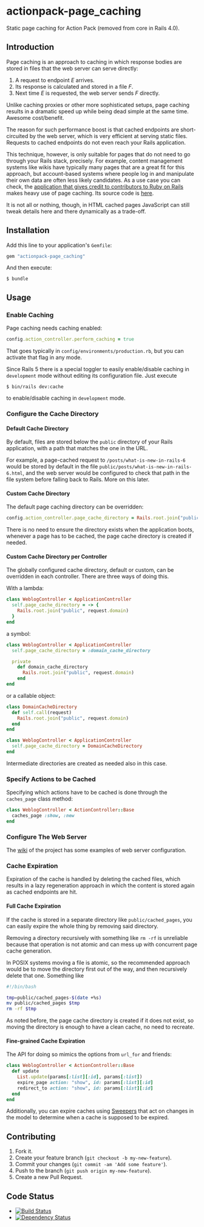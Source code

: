 # actionpack-page_caching

Static page caching for Action Pack (removed from core in Rails 4.0).

## Introduction

Page caching is an approach to caching in which response bodies are stored in
files that the web server can serve directly:

1. A request to endpoint _E_ arrives.
2. Its response is calculated and stored in a file _F_.
3. Next time _E_ is requested, the web server sends _F_ directly.

Unlike caching proxies or other more sophisticated setups, page caching results
in a dramatic speed up while being dead simple at the same time. Awesome
cost/benefit.

The reason for such performance boost is that cached endpoints are
short-circuited by the web server, which is very efficient at serving static
files. Requests to cached endpoints do not even reach your Rails application.

This technique, however, is only suitable for pages that do not need to go
through your Rails stack, precisely. For example, content management systems
like wikis have typically many pages that are a great fit for this approach, but
account-based systems where people log in and manipulate their own data are
often less likely candidates. As a use case you can check, the [application that
gives credit to contributors to Ruby on
Rails](https://contributors.rubyonrails.org/) makes heavy use of page caching.
Its source code is [here](https://github.com/rails/rails-contributors).

It is not all or nothing, though, in HTML cached pages JavaScript can still
tweak details here and there dynamically as a trade-off.

## Installation

Add this line to your application's `Gemfile`:

``` ruby
gem "actionpack-page_caching"
```

And then execute:

```
$ bundle
```

## Usage

### Enable Caching

Page caching needs caching enabled:

```ruby
config.action_controller.perform_caching = true
```

That goes typically in `config/environments/production.rb`, but you can activate
that flag in any mode.

Since Rails 5 there is a special toggler to easily enable/disable caching in
`development` mode without editing its configuration file. Just execute

```
$ bin/rails dev:cache
```

to enable/disable caching in `development` mode.

### Configure the Cache Directory

#### Default Cache Directory

By default, files are stored below the `public` directory of your Rails
application, with a path that matches the one in the URL.

For example, a page-cached request to `/posts/what-is-new-in-rails-6` would be
stored by default in the file `public/posts/what-is-new-in-rails-6.html`, and
the web server would be configured to check that path in the file system before
falling back to Rails. More on this later.

#### Custom Cache Directory

The default page caching directory can be overridden:

``` ruby
config.action_controller.page_cache_directory = Rails.root.join("public", "cached_pages")
```

There is no need to ensure the directory exists when the application boots,
whenever a page has to be cached, the page cache directory is created if needed.

#### Custom Cache Directory per Controller

The globally configured cache directory, default or custom, can be overridden in
each controller. There are three ways of doing this.

With a lambda:

``` ruby
class WeblogController < ApplicationController
  self.page_cache_directory = -> {
    Rails.root.join("public", request.domain)
  }
end
```

a symbol:

``` ruby
class WeblogController < ApplicationController
  self.page_cache_directory = :domain_cache_directory

  private
    def domain_cache_directory
      Rails.root.join("public", request.domain)
    end
end
```

or a callable object:

``` ruby
class DomainCacheDirectory
  def self.call(request)
    Rails.root.join("public", request.domain)
  end
end

class WeblogController < ApplicationController
  self.page_cache_directory = DomainCacheDirectory
end
```

Intermediate directories are created as needed also in this case.

### Specify Actions to be Cached

Specifying which actions have to be cached is done through the `caches_page` class method:

``` ruby
class WeblogController < ActionController::Base
  caches_page :show, :new
end
```

### Configure The Web Server

The [wiki](https://github.com/rails/actionpack-page_caching/wiki) of the project
has some examples of web server configuration.

### Cache Expiration

Expiration of the cache is handled by deleting the cached files, which results
in a lazy regeneration approach in which the content is stored again as cached
endpoints are hit.

#### Full Cache Expiration

If the cache is stored in a separate directory like `public/cached_pages`, you
can easily expire the whole thing by removing said directory.

Removing a directory recursively with something like `rm -rf` is unreliable
because that operation is not atomic and can mess up with concurrent page cache
generation.

In POSIX systems moving a file is atomic, so the recommended approach would be
to move the directory first out of the way, and then recursively delete that
one. Something like

```bash
#!/bin/bash

tmp=public/cached_pages-$(date +%s)
mv public/cached_pages $tmp
rm -rf $tmp
```

As noted before, the page cache directory is created if it does not exist, so
moving the directory is enough to have a clean cache, no need to recreate.

#### Fine-grained Cache Expiration

The API for doing so mimics the options from `url_for` and friends:

``` ruby
class WeblogController < ActionController::Base
  def update
    List.update(params[:list][:id], params[:list])
    expire_page action: "show", id: params[:list][:id]
    redirect_to action: "show", id: params[:list][:id]
  end
end
```

Additionally, you can expire caches using
[Sweepers](https://github.com/rails/rails-observers#action-controller-sweeper)
that act on changes in the model to determine when a cache is supposed to be
expired.

Contributing
------------

1. Fork it.
2. Create your feature branch (`git checkout -b my-new-feature`).
3. Commit your changes (`git commit -am 'Add some feature'`).
4. Push to the branch (`git push origin my-new-feature`).
5. Create a new Pull Request.

Code Status
-----------

* [![Build Status](https://travis-ci.org/rails/actionpack-page_caching.svg?branch=master)](https://travis-ci.org/rails/actionpack-page_caching)
* [![Dependency Status](https://gemnasium.com/rails/actionpack-page_caching.svg)](https://gemnasium.com/rails/actionpack-page_caching)

